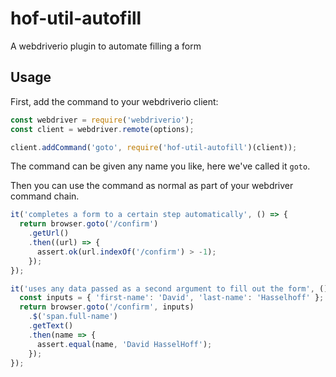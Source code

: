 # hof-util-autofill
A webdriverio plugin to automate filling a form

## Usage

First, add the command to your webdriverio client:

```js
const webdriver = require('webdriverio');
const client = webdriver.remote(options);

client.addCommand('goto', require('hof-util-autofill')(client));
```

The command can be given any name you like, here we've called it `goto`.

Then you can use the command as normal as part of your webdriver command chain.

```js
it('completes a form to a certain step automatically', () => {
  return browser.goto('/confirm')
    .getUrl()
    .then((url) => {
      assert.ok(url.indexOf('/confirm') > -1);
    });
});

it('uses any data passed as a second argument to fill out the form', () => {
  const inputs = { 'first-name': 'David', 'last-name': 'Hasselhoff' };
  return browser.goto('/confirm', inputs)
    .$('span.full-name')
    .getText()
    .then(name => {
      assert.equal(name, 'David HasselHoff');
    });
});
```
